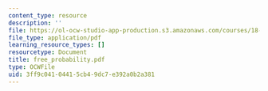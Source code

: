 ```yaml
---
content_type: resource
description: ''
file: https://ol-ocw-studio-app-production.s3.amazonaws.com/courses/18-996-random-matrix-theory-and-its-applications-spring-2004/3ff9c04104415cb49dc7e392a0b2a381_free_probability.pdf
file_type: application/pdf
learning_resource_types: []
resourcetype: Document
title: free_probability.pdf
type: OCWFile
uid: 3ff9c041-0441-5cb4-9dc7-e392a0b2a381
---
```

